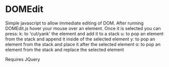 DOMEdit
=======
Simple javascript to allow immediate editing of DOM.
After running DOMEdit.js hover your mouse over an element. Once it is selected you can press:
	k: to 'cut/yank' the element and add it to a stack
	u: to pop an element from the stack and append it inside of the selected element
	y: to pop an element from the stack and place it after the selected element
	o: to pop an element from the stack and replace the selected element
	
Requires JQuery
